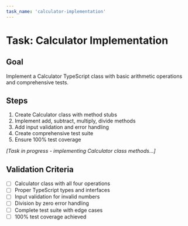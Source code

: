 ```yaml
---
task_name: 'calculator-implementation'
---
```


# Task: Calculator Implementation

## Goal

Implement a Calculator TypeScript class with basic arithmetic operations and comprehensive tests.

## Steps

1. Create Calculator class with method stubs
2. Implement add, subtract, multiply, divide methods
3. Add input validation and error handling
4. Create comprehensive test suite
5. Ensure 100% test coverage

_[Task in progress - implementing Calculator class methods...]_

## Validation Criteria

- [ ] Calculator class with all four operations
- [ ] Proper TypeScript types and interfaces
- [ ] Input validation for invalid numbers
- [ ] Division by zero error handling
- [ ] Complete test suite with edge cases
- [ ] 100% test coverage achieved
